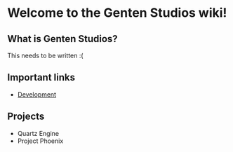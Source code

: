 # Welcome to the Genten Studios wiki!

## What is Genten Studios?
This needs to be written :(

## Important links
- [Development](https://github.com/GentenStudios/Genten/wiki/Development-Home)

## Projects
- Quartz Engine
- Project Phoenix